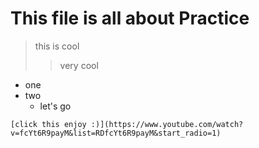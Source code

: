 # This file is all about Practice

> this is cool
>> very cool

* one 
* two
   * let's go 

```
[click this enjoy :)](https://www.youtube.com/watch?v=fcYt6R9payM&list=RDfcYt6R9payM&start_radio=1)
